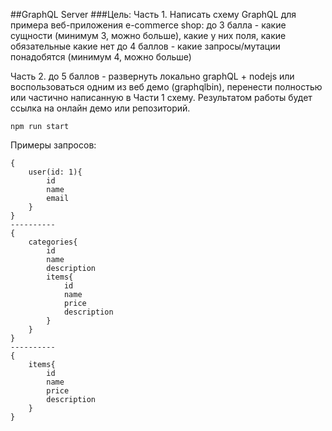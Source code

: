 ##GraphQL Server
###Цель:
Часть 1. Написать схему GraphQL для примера веб-приложения e-commerce shop: до 3 балла - какие сущности (минимум 3, можно больше), какие у них поля, какие обязательные какие нет до 4 баллов - какие запросы/мутации понадобятся (минимум 4, можно больше)

Часть 2. до 5 баллов - развернуть локально graphQL + nodejs или воспользоваться одним из веб демо (graphqlbin), перенести полностью или частично написанную в Части 1 схему. Результатом работы будет ссылка на онлайн демо или репозиторий.


```angular2html
npm run start
```

Примеры запросов:
```
{
    user(id: 1){
        id
        name
        email
    }
}
----------
{
    categories{
        id
        name
        description
        items{
            id
            name
            price
            description
        }
    }
}
----------
{
    items{
        id
        name
        price
        description
    }
}
```

